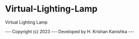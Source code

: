 # Virtual-Lighting-Lamp
Virtual Lighting Lamp

--- Copyright (c) 2023 --- Developed by H. Krishan Kanishka ---
